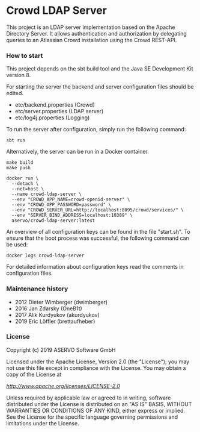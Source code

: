 Crowd LDAP Server
=================

This project is an LDAP server implementation based on the Apache Directory Server. It allows authentication and
authorization by delegating queries to an Atlassian Crowd installation using the Crowd REST-API.

### How to start

This project depends on the sbt build tool and the Java SE Development Kit version 8.

For starting the server the backend and server configuration files should be edited.

* etc/backend.properties (Crowd)
* etc/server.properties (LDAP server)
* etc/log4j.properties (Logging)

To run the server after configuration, simply run the following command:

	sbt run

Alternatively, the server can be run in a Docker container.

    make build
    make push
    
    docker run \
      --detach \
      --net=host \
      --name crowd-ldap-server \
      --env "CROWD_APP_NAME=crowd-openid-server" \
      --env "CROWD_APP_PASSWORD=password" \
      --env "CROWD_SERVER_URL=http://localhost:8095/crowd/services/" \
      --env "SERVER_BIND_ADDRESS=localhost:10389" \
      aservo/crowd-ldap-server:latest

An overview of all configuration keys can be found in the file "start.sh". To ensure that the boot process was
successful, the following command can be used:

    docker logs crowd-ldap-server

For detailed information about configuration keys read the comments in configuration files.

### Maintenance history

* 2012 Dieter Wimberger (dwimberger)
* 2016 Jan Zdarsky (OneB1t)
* 2017 Alik Kurdyukov (akurdyukov)
* 2019 Eric Löffler (brettaufheber)

### License

Copyright (c) 2019 ASERVO Software GmbH

Licensed under the Apache License, Version 2.0 (the "License");
you may not use this file except in compliance with the License.
You may obtain a copy of the License at

_http://www.apache.org/licenses/LICENSE-2.0_

Unless required by applicable law or agreed to in writing, software
distributed under the License is distributed on an "AS IS" BASIS,
WITHOUT WARRANTIES OR CONDITIONS OF ANY KIND, either express or implied.
See the License for the specific language governing permissions and
limitations under the License.

